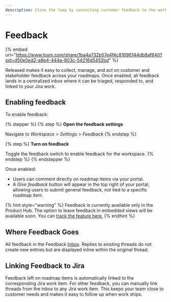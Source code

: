 ```yaml
---
description: Close the loop by connecting customer feedback to the work being done in Jira.
---
```


# Feedback

{% embed url="https://www.loom.com/share/1ba4a732b57e4f4c81696144db8af840?sid=d50e0ed2-a8e4-444a-803c-54216d5452bd" %}

Released makes it easy to collect, manage, and act on customer and stakeholder feedback across your roadmaps. Once enabled, all feedback lands in a centralized inbox where it can be triaged, responded to, and linked to your Jira work.

## Enabling feedback

To enable feedback:

{% stepper %}
{% step %}
**Open the feedback settings**

Navigate to _Workspace > Settings > Feedback_
{% endstep %}

{% step %}
**Turn on feedback**

Toggle the feedback switch to enable feedback for the workspace.
{% endstep %}
{% endstepper %}

Once enabled:

* Users can comment directly on roadmap items via your portal.
* A _Give feedback_ button will appear in the top right of your portal, allowing users to submit general feedback, not tied to a specific roadmap item.

{% hint style="warning" %}
Feedback is currently available only in the Product Hub. The option to leave feedback in embedded views will be available soon. You can [track the feature here.](https://hub.released.so/released/roadmap/ad0e75c1/issue/12258)
{% endhint %}

## Where Feedback Goes

All feedback in the Feedback [Inbox](inbox.md). Replies to existing threads do not create new entries but are displayed inline within the original thread.

## Linking Feedback to Jira

Feedback left on roadmap items is automatically linked to the corresponding Jira work item. For other feedback, you can manually link threads from the inbox to any Jira work item. This keeps your team close to customer needs and makes it easy to follow up when work ships.

